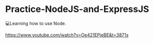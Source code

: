# Practice-NodeJS-and-ExpressJS

💻Learning how to use Node.

https://www.youtube.com/watch?v=Oe421EPjeBE&t=3871s

